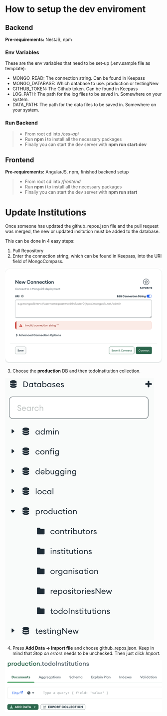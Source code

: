 # How to setup the dev enviroment

## Backend

**Pre-requirements:** NestJS, npm

### Env Variables

These are the env variables that need to be set-up (.env.sample file as template):
- MONGO_READ: The connection string. Can be found in Keepass
- MONGO_DATABASE: Which database to use. production or testingNew
- GITHUB_TOKEN: The Github token. Can be found in Keepass
- LOG_PATH: The path for the log files to be saved in. Somewhere on your system.
- DATA_PATH: The path for the data files to be saved in. Somewhere on your system.

### Run Backend

> - From root cd into */oss-api*</br>
> - Run **npm i** to install all the necessary packages
> - Finally you can start the dev server with **npm run start:dev**

## Frontend

**Pre-requirements:** AngularJS, npm, finished backend setup

> - From root cd into */frontend*</br>
> - Run **npm i** to install all the necessary packages</br>
> - Finally you can start the dev server with **npm run start**


# Update Institutions

Once someone has updated the github_repos.json file and the pull request was merged, the new or updated insitution must be added to the database.

This can be done in 4 easy steps:

1. Pull Repository
2. Enter the connection string, which can be found in Keepass, into the URI field of MongoCompass.

![MongoCompass Connection string](/assets/images/MongoConnection.png)

3. Choose the **production** DB and then todoInstitution collection.

![Mongo choose DB](/assets/images/MongoDB.png)

4. Press **Add Data -> Import file** and choose github_repos.json. Keep in mind that *Stop on errors* needs to be unchecked. Then just click *Import*.

![Add new Data to DB](/assets/images/AddData.png)